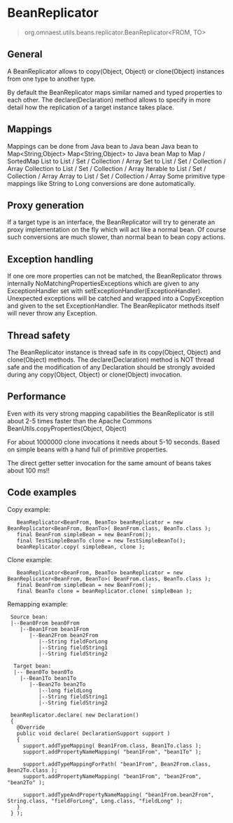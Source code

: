 # BeanReplicator #

> org.omnaest.utils.beans.replicator.BeanReplicator<FROM, TO>



## General ##

A BeanReplicator allows to copy(Object, Object) or clone(Object) instances from one type to another type.

By default the BeanReplicator maps similar named and typed properties to each other. The declare(Declaration) method allows to specify in more detail how the replication of a target instance takes place.


## Mappings ##

Mappings can be done from
Java bean to Java bean
Java bean to Map<String,Object>
Map<String,Object> to Java bean
Map to Map / SortedMap
List to List / Set / Collection / Array
Set to List / Set / Collection / Array
Collection to List / Set / Collection / Array
Iterable to List / Set / Collection / Array
Array to List / Set / Collection / Array
Some primitive type mappings like String to Long conversions are done automatically.


## Proxy generation ##

If a target type is an interface, the BeanReplicator will try to generate an proxy implementation on the fly which will act like a normal bean. Of course such conversions are much slower, than normal bean to bean copy actions.


## Exception handling ##

If one ore more properties can not be matched, the BeanReplicator throws internally NoMatchingPropertiesExceptions which are given to any ExceptionHandler set with setExceptionHandler(ExceptionHandler).
Unexpected exceptions will be catched and wrapped into a CopyException and given to the set ExceptionHandler. The BeanReplicator methods itself will never throw any Exception.


## Thread safety ##

The BeanReplicator instance is thread safe in its copy(Object, Object) and clone(Object) methods. The declare(Declaration) method is NOT thread safe and the modification of any Declaration should be strongly avoided during any copy(Object, Object) or clone(Object) invocation.

## Performance ##

Even with its very strong mapping capabilities the BeanReplicator is still about 2-5 times faster than the Apache Commons BeanUtils.copyProperties(Object, Object)

For about 1000000 clone invocations it needs about 5-10 seconds. Based on simple beans with a hand full of primitive properties.

The direct getter setter invocation for the same amount of beans takes about 100 ms!!

## Code examples ##

Copy example:
```
   BeanReplicator<BeanFrom, BeanTo> beanReplicator = new BeanReplicator<BeanFrom, BeanTo>( BeanFrom.class, BeanTo.class );
   final BeanFrom simpleBean = new BeanFrom();
   final TestSimpleBeanTo clone = new TestSimpleBeanTo();
   beanReplicator.copy( simpleBean, clone );
```

Clone example:
```
   BeanReplicator<BeanFrom, BeanTo> beanReplicator = new BeanReplicator<BeanFrom, BeanTo>( BeanFrom.class, BeanTo.class );
   final BeanFrom simpleBean = new BeanFrom();
   final BeanTo clone = beanReplicator.clone( simpleBean );
```

Remapping example:
```
 Source bean:  
 |--Bean0From bean0From
    |--Bean1From bean1From
       |--Bean2From bean2From
          |--String fieldForLong
          |--String fieldString1
          |--String fieldString2
 
  Target bean: 
  |-- Bean0To bean0To
    |--Bean1To bean1To
       |--Bean2To bean2To
          |--long fieldLong
          |--String fieldString1
          |--String fieldString2
```
```
 beanReplicator.declare( new Declaration()
 {
   @Override
   public void declare( DeclarationSupport support )
   {
     support.addTypeMapping( Bean1From.class, Bean1To.class );
     support.addPropertyNameMapping( "bean1From", "bean1To" );
     
     support.addTypeMappingForPath( "bean1From", Bean2From.class, Bean2To.class );
     support.addPropertyNameMapping( "bean1From", "bean2From", "bean2To" );
     
     support.addTypeAndPropertyNameMapping( "bean1From.bean2From", String.class, "fieldForLong", Long.class, "fieldLong" );
   }
 } );
 
```
